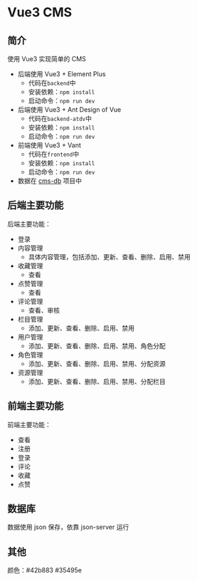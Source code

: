 # Vue3 CMS

## 简介

使用 Vue3 实现简单的 CMS

- 后端使用 Vue3 + Element Plus
  - 代码在`backend`中
  - 安装依赖：`npm install`
  - 启动命令：`npm run dev`
- 后端使用 Vue3 + Ant Design of Vue
  - 代码在`backend-atdv`中
  - 安装依赖：`npm install`
  - 启动命令：`npm run dev`
- 前端使用 Vue3 + Vant
  - 代码在`frontend`中
  - 安装依赖：`npm install`
  - 启动命令：`npm run dev`
- 数据在 [cms-db](https://github.com/cn2156/cms-db) 项目中

## 后端主要功能

后端主要功能：

- 登录
- 内容管理
  - 具体内容管理，包括添加、更新、查看、删除、启用、禁用
- 收藏管理
  - 查看
- 点赞管理
  - 查看
- 评论管理
  - 查看、审核
- 栏目管理
  - 添加、更新、查看、删除、启用、禁用
- 用户管理
  - 添加、更新、查看、删除、启用、禁用、角色分配
- 角色管理
  - 添加、更新、查看、删除、启用、禁用、分配资源
- 资源管理
  - 添加、更新、查看、删除、启用、禁用、分配栏目

## 前端主要功能

前端主要功能：

- 查看
- 注册
- 登录
- 评论
- 收藏
- 点赞

## 数据库

数据使用 json 保存，依靠 json-server 运行

## 其他

颜色：#42b883 #35495e
